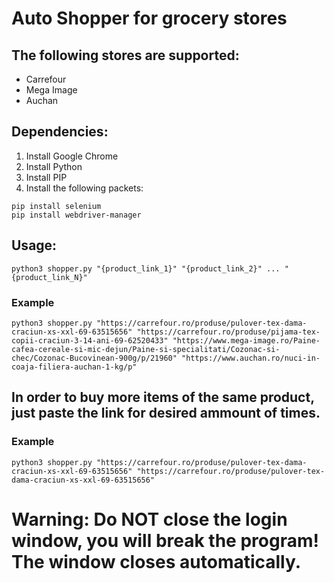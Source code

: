# Auto Shopper for grocery stores

## The following stores are supported:

- Carrefour
- Mega Image
- Auchan

## Dependencies:

1. Install Google Chrome
2. Install Python
3. Install PIP
4. Install the following packets:

```
pip install selenium
pip install webdriver-manager
```

## Usage:

```
python3 shopper.py "{product_link_1}" "{product_link_2}" ... "{product_link_N}" 
```

### Example

```
python3 shopper.py "https://carrefour.ro/produse/pulover-tex-dama-craciun-xs-xxl-69-63515656" "https://carrefour.ro/produse/pijama-tex-copii-craciun-3-14-ani-69-62520433" "https://www.mega-image.ro/Paine-cafea-cereale-si-mic-dejun/Paine-si-specialitati/Cozonac-si-chec/Cozonac-Bucovinean-900g/p/21960" "https://www.auchan.ro/nuci-in-coaja-filiera-auchan-1-kg/p"
```

## In order to buy more items of the same product, just paste the link for desired ammount of times.

### Example
```
python3 shopper.py "https://carrefour.ro/produse/pulover-tex-dama-craciun-xs-xxl-69-63515656" "https://carrefour.ro/produse/pulover-tex-dama-craciun-xs-xxl-69-63515656"
```

# Warning: Do NOT close the login window, you will break the program! The window closes automatically.
